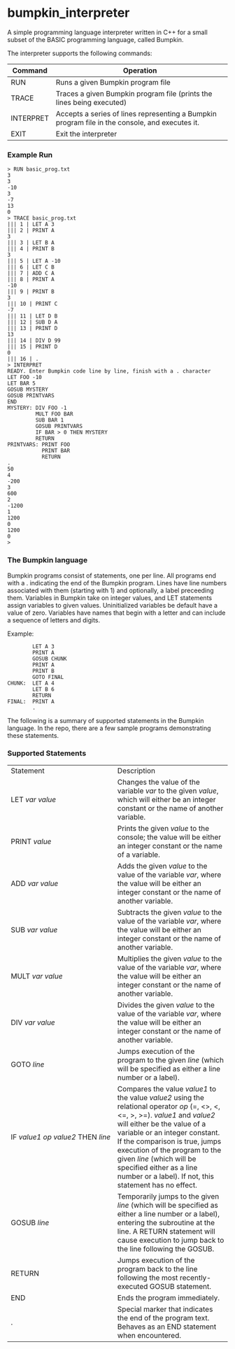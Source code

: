 # bumpkin_interpreter
A simple programming language interpreter written in C++ for a small subset of the BASIC programming language, called Bumpkin.

The interpreter supports the following commands:

| Command     | Operation |
|-------------|-----------|
| RUN         | Runs a given Bumpkin program file |
| TRACE       | Traces a given Bumpkin program file (prints the lines being executed) |
| INTERPRET   | Accepts a series of lines representing a Bumpkin program file in the console, and executes it. |
| EXIT        | Exit the interpreter |

### Example Run
```
> RUN basic_prog.txt 
3
3
-10
3
-7
13
0
> TRACE basic_prog.txt 
||| 1 | LET A 3
||| 2 | PRINT A
3
||| 3 | LET B A
||| 4 | PRINT B
3
||| 5 | LET A -10
||| 6 | LET C B
||| 7 | ADD C A
||| 8 | PRINT A
-10
||| 9 | PRINT B
3
||| 10 | PRINT C
-7
||| 11 | LET D B
||| 12 | SUB D A
||| 13 | PRINT D
13
||| 14 | DIV D 99
||| 15 | PRINT D
0
||| 16 | .
> INTERPRET
READY. Enter Bumpkin code line by line, finish with a . character
LET FOO -10
LET BAR 5
GOSUB MYSTERY
GOSUB PRINTVARS
END
MYSTERY: DIV FOO -1
         MULT FOO BAR
         SUB BAR 1
         GOSUB PRINTVARS             
         IF BAR > 0 THEN MYSTERY
         RETURN
PRINTVARS: PRINT FOO
           PRINT BAR
           RETURN
.
50
4
-200
3
600
2
-1200
1
1200
0
1200
0
> 
```
### The Bumpkin language
Bumpkin programs consist of statements, one per line. All programs end with a . indicating the end of the Bumpkin program.
Lines have line numbers associated with them (starting with 1) and optionally, a label preceeding them.
Variables in Bumpkin take on integer values, and LET statements assign variables to given values. Uninitialized variables be default have a value of zero. Variables have names that begin with a letter and can include a sequence of letters and digits.

Example:
```
        LET A 3
        PRINT A
        GOSUB CHUNK
        PRINT A
        PRINT B
        GOTO FINAL
CHUNK:  LET A 4
        LET B 6
        RETURN
FINAL:  PRINT A
        .
```
The following is a summary of supported statements in the Bumpkin language. In the repo, there are a few sample programs demonstrating these statements.
### Supported Statements
<table class="normal">
  <tr class="top">
    <td>Statement</td>
    <td>Description</td>
  </tr>
  <tr>
    <td>LET <i>var</i> <i>value</i></td>
    <td>Changes the value of the variable <i>var</i> to the given <i>value</i>, which will either be an integer constant or the name of another variable.</td>
  </tr>
  <tr>
    <td>PRINT <i>value</i></td>
    <td>Prints the given <i>value</i> to the console; the value will be either an integer constant or the name of a variable.</td>
  </tr>
  <tr>
    <td>ADD <i>var</i> <i>value</i></td>
    <td>Adds the given <i>value</i> to the value of the variable <i>var</i>, where the value will be either an integer constant or the name of another variable.</td>
  </tr>
  <tr>
    <td>SUB <i>var</i> <i>value</i></td>
    <td>Subtracts the given <i>value</i> to the value of the variable <i>var</i>, where the value will be either an integer constant or the name of another variable.</td>
  </tr>
  <tr>
    <td>MULT <i>var</i> <i>value</i></td>
    <td>Multiplies the given <i>value</i> to the value of the variable <i>var</i>, where the value will be either an integer constant or the name of another variable.</td>
  </tr>
  <tr>
    <td>DIV <i>var</i> <i>value</i></td>
    <td>Divides the given <i>value</i> to the value of the variable <i>var</i>, where the value will be either an integer constant or the name of another variable.</td>
  </tr>
  <tr>
    <td>GOTO <i>line</i></td>
    <td>Jumps execution of the program to the given <i>line</i> (which will be specified as either a line number or a label).</td>
  </tr>
  <tr>
    <td>IF&nbsp;<i>value1</i>&nbsp;<i>op</i>&nbsp;<i>value2</i>&nbsp;THEN&nbsp;<i>line</i></td>
    <td>Compares the value <i>value1</i> to the value <i>value2</i> using the relational operator <i>op</i> (=, &lt;&gt;, &lt;, &lt;=, &gt;, &gt;=).  <i>value1</i> and <i>value2</i> will either be the value of a variable or an integer constant.  If the comparison is true, jumps execution of the program to the given <i>line</i> (which will be specified either as a line number or a label).  If not, this statement has no effect.</td>
  </tr>
  <tr>
    <td>GOSUB <i>line</i></td>
    <td>Temporarily jumps to the given <i>line</i> (which will be specified as either a line number or a label), entering the subroutine at the line.  A RETURN statement will cause execution to jump back to the line following the GOSUB.</td>
  </tr>
  <tr>
    <td>RETURN</td>
    <td>Jumps execution of the program back to the line following the most recently-executed GOSUB statement.</td>
  </tr>
  <tr>
    <td>END</td>
    <td>Ends the program immediately.</td>
  </tr>
  <tr>
    <td>.</td>
    <td>Special marker that indicates the end of the program text.  Behaves as an END statement when encountered.</td>
  </tr>
</table>






